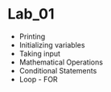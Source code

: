 # Lab_01
* Printing
* Initializing variables
* Taking input
* Mathematical Operations
* Conditional Statements
* Loop - FOR
